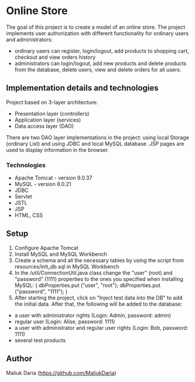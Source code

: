# Online Store
 The goal of this project is to create a model of an online store. The project implements user authorization with different functionality for ordinary users and administrators:
 - ordinary users can register, login/logout, add products to shopping cart, checkout and view orders history
 - administrators can login/logout, add new products and delete products from the database, delete users, view and delete orders for all users.

## Implementation details and technologies
Project based on 3-layer architecture:
- Presentation layer (controllers)
- Application layer (services)
- Data access layer (DAO)

There are two DAO layer implementations in the project: using local Storage (ordinary List) and using JDBC and local MySQL database. JSP pages are used to display information in the browser. 

### Technologies
* Apache Tomcat - version 9.0.37
* MySQL - version 8.0.21
* JDBC
* Servlet
* JSTL
* JSP
* HTML, CSS

## Setup
1. Configure Apache Tomcat 
2. Install MySQL and MySQL Workbench
3. Create a schema and all the necessary tables by using the script from resources/init_db.sql in MySQL Workbench
4. In the /util/ConnectionUtil.java class change the "user" (root) and "password" (1111) properties to the ones you specified when installing MySQL:
( dbProperties.put ("user", "root");
dbProperties.put ("password", "1111"); )
5. After starting the project, click on "Inject test data into the DB" to add the initial data. After that, the following will be added to the database:
- a user with administrator rights (Login: Admin, password: admin)
- regular user (Login: Alise, password: 1111)
- a user with administrator and regular user rights (Login: Bob, password: 1111)
- several test products
## Author
Maliuk Daria (https://github.com/MaliukDaria)
